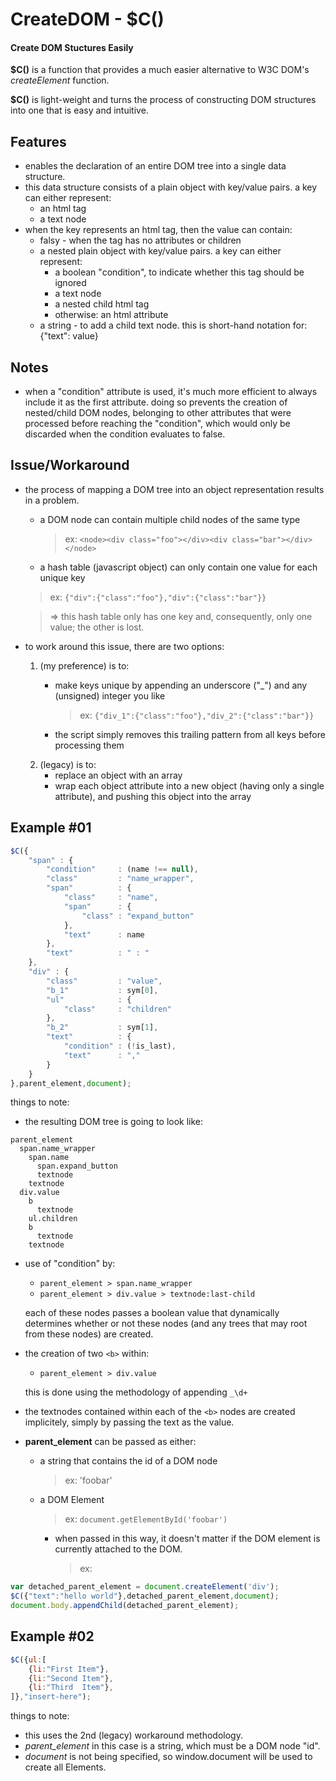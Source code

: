 # CreateDOM - $C()

#### Create DOM Stuctures Easily

__$C()__ is a function that provides a much easier alternative to W3C DOM's _createElement_ function.

__$C()__ is light-weight and turns the process of constructing DOM structures into one that is easy and intuitive.

## Features

  * enables the declaration of an entire DOM tree into a single data structure.
  * this data structure consists of a plain object with key/value pairs.
    a key can either represent:
      * an html tag
      * a text node
  * when the key represents an html tag, then the value can contain:
	  *	falsy - when the tag has no attributes or children
	  * a nested plain object with key/value pairs.
        a key can either represent:
          * a boolean "condition", to indicate whether this tag should be ignored
          * a text node
          * a nested child html tag
          * otherwise: an html attribute
      * a string - to add a child text node.
        this is short-hand notation for: {"text": value}

## Notes

  * when a "condition" attribute is used, it's much more efficient to always include it as the first attribute.
    doing so prevents the creation of nested/child DOM nodes,
    belonging to other attributes that were processed before reaching the "condition",
    which would only be discarded when the condition evaluates to false.

## Issue/Workaround

  * the process of mapping a DOM tree into an object representation results in a problem.
    * a DOM node can contain multiple child nodes of the same type

      > ex: `<node><div class="foo"></div><div class="bar"></div></node>`
    * a hash table (javascript object) can only contain one value for each unique key

     > ex: `{"div":{"class":"foo"},"div":{"class":"bar"}}`

     > => this hash table only has one key and, consequently, only one value; the other is lost.

  * to work around this issue, there are two options:
    1. (my preference) is to:
        * make keys unique by appending an underscore ("_") and any (unsigned) integer you like

          > ex: `{"div_1":{"class":"foo"},"div_2":{"class":"bar"}}`
        * the script simply removes this trailing pattern from all keys before processing them
    2. (legacy) is to:
        * replace an object with an array
        * wrap each object attribute into a new object (having only a single attribute),
          and pushing this object into the array

## Example #01

```javascript
$C({
	"span" : {
		"condition"		: (name !== null),
		"class"			: "name_wrapper",
		"span"			: {
			"class"		: "name",
			"span"		: {
				"class"	: "expand_button"
			},
			"text"		: name
		},
		"text"			: " : "
	},
	"div" : {
		"class"			: "value",
		"b_1"			: sym[0],
		"ul"			: {
			"class"		: "children"
		},
		"b_2"			: sym[1],
		"text"			: {
			"condition"	: (!is_last),
			"text"		: ","
		}
	}
},parent_element,document);
```

things to note:

  * the resulting DOM tree is going to look like:

```AsciiDoc
parent_element
  span.name_wrapper
    span.name
      span.expand_button
      textnode
    textnode
  div.value
    b
      textnode
    ul.children
    b
      textnode
    textnode
```
        
  * use of "condition" by:
    * `parent_element > span.name_wrapper`
    * `parent_element > div.value > textnode:last-child`

    each of these nodes passes a boolean value that dynamically determines whether or not these nodes (and any trees that may root from these nodes) are created.

  * the creation of two `<b>` within:
    * `parent_element > div.value`

    this is done using the methodology of appending `_\d+`

  * the textnodes contained within each of the `<b>` nodes are created implicitely,
    simply by passing the text as the value.

  * __parent_element__ can be passed as either:
    * a string that contains the id of a DOM node

      > ex: 'foobar'
    * a DOM Element

      > ex: `document.getElementById('foobar')`
      * when passed in this way, it doesn't matter if the DOM element is currently attached to the DOM.

        > ex:
```javascript
var detached_parent_element = document.createElement('div');
$C({"text":"hello world"},detached_parent_element,document);
document.body.appendChild(detached_parent_element);
```

## Example #02

```javascript
$C({ul:[
	{li:"First Item"},
	{li:"Second Item"},
	{li:"Third  Item"},
]},"insert-here");
```

things to note:

  * this uses the 2nd (legacy) workaround methodology.
  * _parent_element_ in this case is a string, which must be a DOM node "id".
  * _document_ is not being specified, so window.document will be used to create all Elements.
